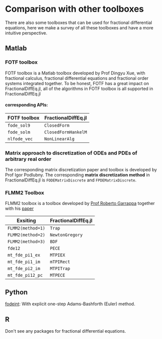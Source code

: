 # Comparison with other toolboxes

There are also some toolboxes that can be used for fractional differential equations, here we make a survey of all these toolboxes and have a more intuitive perspective.

## Matlab

### FOTF toolbox

FOTF toolbox is a Matlab toolbox developed by Prof Dingyu Xue, with fractional calculus, fractional differential equations and fractional order systems integrated together. To be honest, FOTF has a great impact on FractionalDiffEq.jl, all of the algorithms in FOTF toolbox is all supported in FractionalDiffEq.jl

#### corresponding APIs:

| FOTF toolbox | FractionalDiffEq.jl |
|-----|-----|
| ```fode_sol9``` | ```ClosedForm``` |
| ```fode_solm``` | ```ClosedFormHankelM``` |
| ```nlfode_vec``` | ```NonLinearAlg```|

### Matrix approach to discretization of ODEs and PDEs of arbitrary real order

The corresponding matrix discretization paper and toolbox is developed by Prof Igor Podlubny. The corresponding **matrix discretization method** in FractionalDiffEq.jl is ```FODEMatrixDiscrete``` and ```FPDEMatrixDiscrete```.

### FLMM2 Toolbox

FLMM2 toolbox is a toolbox developed by [Prof Roberto Garrappa](https://www.dm.uniba.it/members/garrappa) together with his [paper](http://dx.doi.org/10.1016/j.matcom.2013.09.012)

| Exsiting | FractionalDiffEq.jl |
|-----|-----|
| ```FLMM2(method=1)``` | ```Trap``` |
| ```FLMM2(method=2)``` | ```NewtonGregory``` |
| ```FLMM2(method=3)``` | ```BDF```|
| ```fde12``` | ```PECE``` |
| ```mt_fde_pi1_ex``` | ```MTPIEX``` |
| ```mt_fde_pi1_im``` | ```mTPIRect``` |
| ```mt_fde_pi2_im``` | ```MTPITrap``` |
| ```mt_fde_pi12_pc``` | ```MTPECE``` |
## Python

[fodeint](https://github.com/mattja/fodeint): With explicit one-step Adams-Bashforth (Euler) method.

## R

Don't see any packages for fractional differential equations.